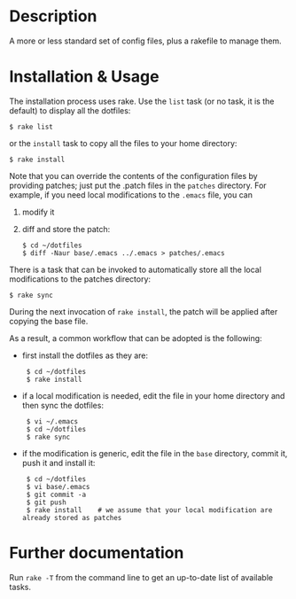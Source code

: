 Description
===========

A more or less standard set of config files, plus a rakefile to manage them.

Installation & Usage
====================

The installation process uses rake. Use the `list` task (or no task, it is the default) to 
display all the dotfiles:

    $ rake list

or the `install` task to copy all the files to your home directory:

    $ rake install

Note that you can override the contents of the configuration files by providing patches; just put
the .patch files in the `patches` directory. For example, if you need local modifications to the
`.emacs` file, you can

 1. modify it
 2. diff and store the patch:
 
        $ cd ~/dotfiles
        $ diff -Naur base/.emacs ../.emacs > patches/.emacs

There is a task that can be invoked to automatically store all the local modifications to the patches
directory:

    $ rake sync

During the next invocation of `rake install`, the patch will be applied after copying the base file.

As a result, a common workflow that can be adopted is the following:

 * first install the dotfiles as they are:
   
        $ cd ~/dotfiles
        $ rake install
 
 * if a local modification is needed, edit the file in your home directory and then sync the dotfiles:

        $ vi ~/.emacs
        $ cd ~/dotfiles
        $ rake sync

 * if the modification is generic, edit the file in the `base` directory, commit it, push it and install it:

        $ cd ~/dotfiles
        $ vi base/.emacs
        $ git commit -a
        $ git push
        $ rake install    # we assume that your local modification are already stored as patches

Further documentation
=====================

Run `rake -T` from the command line to get an up-to-date list of available tasks.
